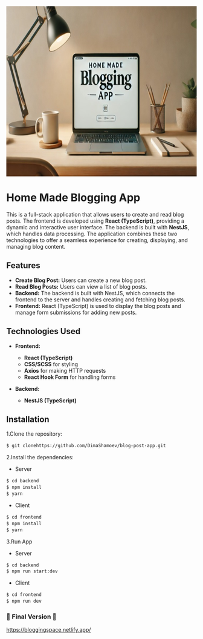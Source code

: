 <div style='display: flex; justify-content: center'>
<img src='./Frontend/public/blogging-banner.jpg/' height='450' width="100%">
</div>

# Home Made Blogging App
This is a full-stack application that allows users to create and read blog posts. The frontend is developed using **React (TypeScript)**, providing a dynamic and interactive user interface. The backend is built with **NestJS**, which handles data processing. The application combines these two technologies to offer a seamless experience for creating, displaying, and managing blog content.

## Features
- **Create Blog Post:** Users can create a new blog post.
- **Read Blog Posts:** Users can view a list of blog posts.
- **Backend:** The backend is built with NestJS, which connects the frontend to the server and handles creating and fetching blog posts.
- **Frontend:** React (TypeScript) is used to display the blog posts and manage form submissions for adding new posts.

## Technologies Used
- **Frontend:**  
  - **React (TypeScript)**
  - **CSS/SCSS** for styling
  - **Axios** for making HTTP requests
  - **React Hook Form** for handling forms


- **Backend:**  
  - **NestJS (TypeScript)**


## Installation
1.Clone the repository:
```bash
$ git clonehttps://github.com/DimaShamoev/blog-post-app.git
```

2.Install the dependencies:
- Server
```bash
$ cd backend
$ npm install
$ yarn
```
- Client
```bash
$ cd frontend
$ npm install
$ yarn
```

3.Run App
- Server
```bash
$ cd backend
$ npm run start:dev
```
- Client
```bash
$ cd frontend
$ npm run dev
```


### 🏁 Final Version 🏁
https://bloggingspace.netlify.app/
